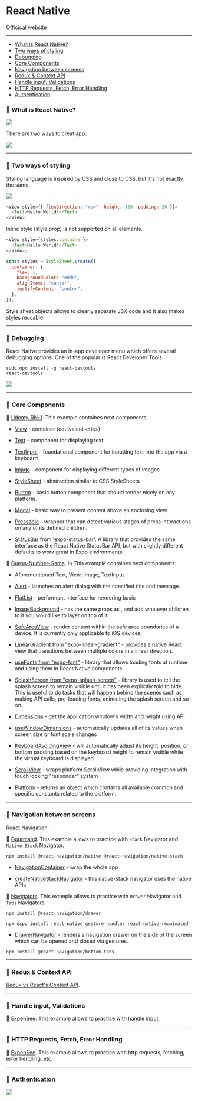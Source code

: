 # React Native

<a href='https://reactnative.dev/'>Officical website</a>

---

- [What is React Native?](#1)
- [Two ways of styling](#2)
- [Debugging](#3)
- [Core Components](#4)
- [Navigation between screens](#5)
- [Redux & Context API](#6)
- [Handle input, Validations](#7)
- [HTTP Requests, Fetch, Error Handling](#8)
- [Authentication](#9)

### 📒 What is React Native? <a name="1"></a>

![](1.png)

There are two ways to creat app.

![](2.png)

---

### 📒 Two ways of styling <a name="2"></a>

Styling language is inspired by CSS and close to CSS, but it's not exactly the same.

![](3.png)

```javascript
<View style={{ flexDirection: "row", height: 100, padding: 20 }}>
  <Text>Hello World!</Text>
</View>
```

Inline style (style prop) is not supported on all elements.

```javascript
<View style={styles.container}>
  <Text>Hello World!</Text>
</View>;

const styles = StyleSheet.create({
  container: {
    flex: 1,
    backgroundColor: "#ddd",
    alignItems: "center",
    justifyContent: "center",
  },
});
```

Style sheet objects allows to clearly separate JSX code and it also makes styles reusable.

---

### 📒 Debugging <a name="3"></a>

React Native provides an in-app developer menu which offers several debugging options. One of the popular is React Developer Tools

```
sudo npm install -g react-devtools
react-devtools
```

![](4.png)

---

### 📒 Core Components <a name="4"></a>

🚩 [Udemy-RN-1](https://github.com/agpavlik/Udemy-RN-01). This example containes next components:

- <a href='https://reactnative.dev/docs/next/view'>View</a> - container (equivalent `<div>`)

- <a href='https://reactnative.dev/docs/next/text'>Text</a> - component for displaying text

- <a href='https://reactnative.dev/docs/next/textinput'>TextInput</a> - foundational component for inputting text into the app via a keyboard

- <a href='https://reactnative.dev/docs/next/image'>Image</a> - component for displaying different types of images

- <a href='https://reactnative.dev/docs/next/stylesheet'>StyleSheet</a> - abstraction similar to CSS StyleSheets

- <a href='https://reactnative.dev/docs/next/button'>Button</a> - basic button component that should render nicely on any platform.

- <a href='https://reactnative.dev/docs/next/modal'>Modal</a> - basic way to present content above an enclosing view.

- <a href='https://reactnative.dev/docs/next/pressable'>Pressable</a> - wrapper that can detect various stages of press interactions on any of its defined children.

- <a href='https://docs.expo.dev/versions/latest/sdk/status-bar/'>StatusBar</a> from 'expo-status-bar'. A library that provides the same interface as the React Native StatusBar API, but with slightly different defaults to work great in Expo environments.

🚩 [Guess-Number-Game](https://github.com/agpavlik/Guess-Number-Game). In This example containes next components:

- Aforementioned Text, View, Image, TextInput

- <a href='https://reactnative.dev/docs/next/alert'>Alert</a> - launches an alert dialog with the specified title and message.

- <a href='https://reactnative.dev/docs/next/flatlist'>FlatList</a> - performant interface for rendering basic

- <a href='https://reactnative.dev/docs/next/imagebackground#example'>ImageBackground</a> - has the same props as <Image>, and add whatever children to it you would like to layer on top of it.

- <a href='https://reactnative.dev/docs/next/safeareaview'>SafeAreaView</a> - render content within the safe area boundaries of a device. It is currently only applicable to iOS devices.

- <a href='https://docs.expo.dev/versions/latest/sdk/linear-gradient/'>LinearGradient from "expo-linear-gradient"</a> - provides a native React view that transitions between multiple colors in a linear direction.

- <a href='https://docs.expo.dev/versions/latest/sdk/font/'>useFonts from "expo-font"</a> - library that allows loading fonts at runtime and using them in React Native components.

- <a href='https://docs.expo.dev/versions/latest/sdk/splash-screen/'>SplashScreen from "expo-splash-screen"</a> - library is used to tell the splash screen to remain visible until it has been explicitly told to hide. This is useful to do tasks that will happen behind the scenes such as making API calls, pre-loading fonts, animating the splash screen and so on.

- <a href='https://reactnative.dev/docs/dimensions'>Dimensions</a> - get the application window's width and height using API

- <a href='https://reactnative.dev/docs/usewindowdimensions'>useWindowDimensions</a> - automatically updates all of its values when screen size or font scale changes

- <a href='https://reactnative.dev/docs/keyboardavoidingview'>KeyboardAvoidingView</a> - will automatically adjust its height, position, or bottom padding based on the keyboard height to remain visible while the virtual keyboard is displayed

- <a href='https://reactnative.dev/docs/scrollview'>ScrollView</a> - wraps platform ScrollView while providing integration with touch locking "responder" system

- <a href='https://reactnative.dev/docs/platform'>Platform</a> - returns an object which contains all available common and specific constants related to the platform.

---

### 📒 Navigation between screens <a name="4"></a>

[React Navigation](https://reactnavigation.org/docs/native-stack-navigator).

🚩 [Gourmand](https://github.com/agpavlik/Gourmand). This example allows to practice with `Stack` Navigator and `Native Stack` Navigator.

```
npm install @react-navigation/native @react-navigation/native-stack
```

- <a href='https://reactnative.dev/docs/navigation'>NavigationContainer</a> - wrap the whole app

- <a href='https://reactnavigation.org/docs/getting-started'>createNativeStackNavigator</a> - this native-stack navigator uses the native APIs

🚩 [Navigators](https://github.com/agpavlik/Navigators). This example allows to practice with `Drawer` Navigator and `Tabs` Navigators.

```
npm install @react-navigation/drawer

npx expo install react-native-gesture-handler react-native-reanimated
```

- <a href='https://reactnavigation.org/docs/drawer-navigator/'>DrawerNavigator</a> - renders a navigation drawer on the side of the screen which can be opened and closed via gestures.

```
npm install @react-navigation/bottom-tabs
```

---

### 📒 Redux & Context API <a name="6"></a>

[Redux vs React's Context API](https://academind.com/tutorials/reactjs-redux-vs-context-api).

---

### 📒 Handle input, Validations <a name="7"></a>

🚩 [ExpenSee](https://github.com/agpavlik/ExpenSee). This example allows to practice with handle input.

---

### 📒 HTTP Requests, Fetch, Error Handling<a name="8"></a>

🚩 [ExpenSee](https://github.com/agpavlik/ExpenSee). This example allows to practice with http requests, fetching, error hendling, etc.

---

### 📒 Authentication <a name="9"></a>

![](5.png)
